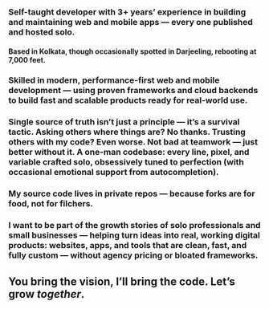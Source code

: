 <!--
**apxdgtl/apxdgtl** is a ✨ _special_ ✨ repository because its `README.md` (this file) appears on your GitHub profile.

Here are some ideas to get you started:

- 🔭 I’m currently working on ...
- 🌱 I’m currently learning ...
- 👯 I’m looking to collaborate on ...
- 🤔 I’m looking for help with ...
- 💬 Ask me about ...
- 📫 How to reach me: ...
- 😄 Pronouns: ...
- ⚡ Fun fact: ...
-->


### Self-taught developer with 3+ years’ experience in building and maintaining web and mobile apps — every one published and hosted solo.
#### Based in Kolkata, though occasionally spotted in Darjeeling, rebooting at 7,000 feet.

### Skilled in modern, performance-first web and mobile development — using proven frameworks and cloud backends to build fast and scalable products ready for real-world use.

### Single source of truth isn’t just a principle — it’s a survival tactic. Asking others where things are? No thanks. Trusting others with my code? Even worse. Not bad at teamwork — just better without it. A one-man codebase: every line, pixel, and variable crafted solo, obsessively tuned to perfection (with occasional emotional support from autocompletion).
### My source code lives in private repos — because forks are for food, not for filchers.

### I want to be part of the growth stories of solo professionals and small businesses — helping turn ideas into real, working digital products: websites, apps, and tools that are clean, fast, and fully custom — without agency pricing or bloated frameworks.

## You bring the vision, I’ll bring the code. Let’s grow *together*.

